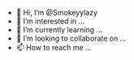 - 👋 Hi, I’m @Smokeyylazy
- 👀 I’m interested in ...
- 🌱 I’m currently learning ...
- 💞️ I’m looking to collaborate on ...
- 📫 How to reach me ...

<!---
Smokeyylazy/Smokeyylazy is a ✨ special ✨ repository because its `README.md` (this file) appears on your GitHub profile.
You can click the Preview link to take a look at your changes.
--->
